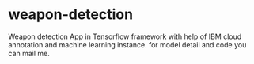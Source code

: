 # weapon-detection
Weapon detection App in Tensorflow framework with help of IBM cloud annotation and machine learning instance.
for model detail and code you can  mail me.
